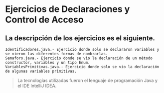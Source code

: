 # Ejercicios de Declaraciones y Control de Acceso
## La descripción de los ejercicios es el siguiente.
    Identificadores.java.- Ejercicio donde solo se declararon variables y se vieron las diferentes formas de nombrarlas.
    Semaforo.java.- Ejercicio donde se vio la declaración de un método constructor, variables y un tipo Enum.
    VariablesPrimitivas.java.- Ejercicio donde solo se vio la declaración de algunas variables primitivas.
    
> La tecnologías utilizadas fueron el lenguaje de programación Java y el IDE IntelliJ IDEA.
